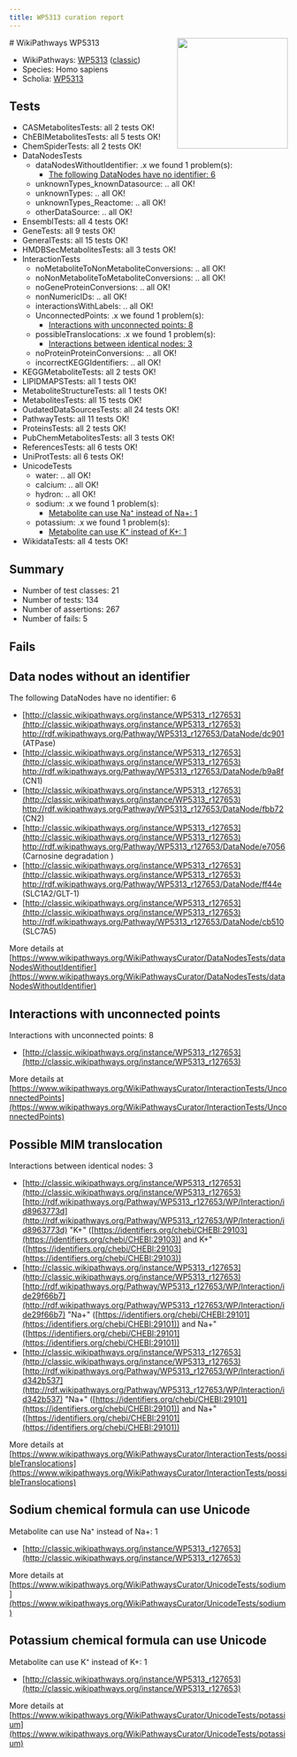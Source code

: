 ```yaml
---
title: WP5313 curation report
---
```


<img style="float: right; width: 200px" src="https://upload.wikimedia.org/wikipedia/commons/thumb/8/83/Wplogo_with_text_500.png/640px-Wplogo_with_text_500.png" />
# WikiPathways WP5313

* WikiPathways: [WP5313](https://wikipathways.org/pathways/WP5313) ([classic](https://classic.wikipathways.org/instance/WP5313))
* Species: Homo sapiens
* Scholia: [WP5313](https://scholia.toolforge.org/wikipathways/WP5313)
## Tests
* CASMetabolitesTests: all 2 tests OK!
* ChEBIMetabolitesTests: all 5 tests OK!
* ChemSpiderTests: all 2 tests OK!
* DataNodesTests
    * dataNodesWithoutIdentifier: .x we found 1 problem(s):
        * [The following DataNodes have no identifier: 6](#d2d32fa5)
    * unknownTypes_knownDatasource: .. all OK!
    * unknownTypes: .. all OK!
    * unknownTypes_Reactome: .. all OK!
    * otherDataSource: .. all OK!
* EnsemblTests: all 4 tests OK!
* GeneTests: all 9 tests OK!
* GeneralTests: all 15 tests OK!
* HMDBSecMetabolitesTests: all 3 tests OK!
* InteractionTests
    * noMetaboliteToNonMetaboliteConversions: .. all OK!
    * noNonMetaboliteToMetaboliteConversions: .. all OK!
    * noGeneProteinConversions: .. all OK!
    * nonNumericIDs: .. all OK!
    * interactionsWithLabels: .. all OK!
    * UnconnectedPoints: .x we found 1 problem(s):
        * [Interactions with unconnected points: 8](#35a61ae0)
    * possibleTranslocations: .x we found 1 problem(s):
        * [Interactions between identical nodes: 3](#1c118208)
    * noProteinProteinConversions: .. all OK!
    * incorrectKEGGIdentifiers: .. all OK!
* KEGGMetaboliteTests: all 2 tests OK!
* LIPIDMAPSTests: all 1 tests OK!
* MetaboliteStructureTests: all 1 tests OK!
* MetabolitesTests: all 15 tests OK!
* OudatedDataSourcesTests: all 24 tests OK!
* PathwayTests: all 11 tests OK!
* ProteinsTests: all 2 tests OK!
* PubChemMetabolitesTests: all 3 tests OK!
* ReferencesTests: all 6 tests OK!
* UniProtTests: all 6 tests OK!
* UnicodeTests
    * water: .. all OK!
    * calcium: .. all OK!
    * hydron: .. all OK!
    * sodium: .x we found 1 problem(s):
        * [Metabolite can use Na⁺ instead of Na+: 1](#2cc83479)
    * potassium: .x we found 1 problem(s):
        * [Metabolite can use K⁺ instead of K+: 1](#6cc0da79)
* WikidataTests: all 4 tests OK!


## Summary

* Number of test classes: 21
* Number of tests: 134
* Number of assertions: 267
* Number of fails: 5

## Fails

<a name="d2d32fa5" />

## Data nodes without an identifier

The following DataNodes have no identifier: 6

* [http://classic.wikipathways.org/instance/WP5313_r127653](http://classic.wikipathways.org/instance/WP5313_r127653) http://rdf.wikipathways.org/Pathway/WP5313_r127653/DataNode/dc901 (ATPase)
* [http://classic.wikipathways.org/instance/WP5313_r127653](http://classic.wikipathways.org/instance/WP5313_r127653) http://rdf.wikipathways.org/Pathway/WP5313_r127653/DataNode/b9a8f (CN1)
* [http://classic.wikipathways.org/instance/WP5313_r127653](http://classic.wikipathways.org/instance/WP5313_r127653) http://rdf.wikipathways.org/Pathway/WP5313_r127653/DataNode/fbb72 (CN2)
* [http://classic.wikipathways.org/instance/WP5313_r127653](http://classic.wikipathways.org/instance/WP5313_r127653) http://rdf.wikipathways.org/Pathway/WP5313_r127653/DataNode/e7056 (Carnosine degradation )
* [http://classic.wikipathways.org/instance/WP5313_r127653](http://classic.wikipathways.org/instance/WP5313_r127653) http://rdf.wikipathways.org/Pathway/WP5313_r127653/DataNode/ff44e (SLC1A2/GLT-1)
* [http://classic.wikipathways.org/instance/WP5313_r127653](http://classic.wikipathways.org/instance/WP5313_r127653) http://rdf.wikipathways.org/Pathway/WP5313_r127653/DataNode/cb510 (SLC7A5)


More details at [https://www.wikipathways.org/WikiPathwaysCurator/DataNodesTests/dataNodesWithoutIdentifier](https://www.wikipathways.org/WikiPathwaysCurator/DataNodesTests/dataNodesWithoutIdentifier)

<a name="35a61ae0" />

## Interactions with unconnected points

Interactions with unconnected points: 8

* [http://classic.wikipathways.org/instance/WP5313_r127653](http://classic.wikipathways.org/instance/WP5313_r127653)


More details at [https://www.wikipathways.org/WikiPathwaysCurator/InteractionTests/UnconnectedPoints](https://www.wikipathways.org/WikiPathwaysCurator/InteractionTests/UnconnectedPoints)

<a name="1c118208" />

## Possible MIM translocation

Interactions between identical nodes: 3

* [http://classic.wikipathways.org/instance/WP5313_r127653](http://classic.wikipathways.org/instance/WP5313_r127653) [http://rdf.wikipathways.org/Pathway/WP5313_r127653/WP/Interaction/id8963773d](http://rdf.wikipathways.org/Pathway/WP5313_r127653/WP/Interaction/id8963773d) "K+" ([https://identifiers.org/chebi/CHEBI:29103](https://identifiers.org/chebi/CHEBI:29103)) and 
K+" ([https://identifiers.org/chebi/CHEBI:29103](https://identifiers.org/chebi/CHEBI:29103))
* [http://classic.wikipathways.org/instance/WP5313_r127653](http://classic.wikipathways.org/instance/WP5313_r127653) [http://rdf.wikipathways.org/Pathway/WP5313_r127653/WP/Interaction/ide29f66b7](http://rdf.wikipathways.org/Pathway/WP5313_r127653/WP/Interaction/ide29f66b7) "Na+" ([https://identifiers.org/chebi/CHEBI:29101](https://identifiers.org/chebi/CHEBI:29101)) and 
Na+" ([https://identifiers.org/chebi/CHEBI:29101](https://identifiers.org/chebi/CHEBI:29101))
* [http://classic.wikipathways.org/instance/WP5313_r127653](http://classic.wikipathways.org/instance/WP5313_r127653) [http://rdf.wikipathways.org/Pathway/WP5313_r127653/WP/Interaction/id342b537](http://rdf.wikipathways.org/Pathway/WP5313_r127653/WP/Interaction/id342b537) "Na+" ([https://identifiers.org/chebi/CHEBI:29101](https://identifiers.org/chebi/CHEBI:29101)) and 
Na+" ([https://identifiers.org/chebi/CHEBI:29101](https://identifiers.org/chebi/CHEBI:29101))


More details at [https://www.wikipathways.org/WikiPathwaysCurator/InteractionTests/possibleTranslocations](https://www.wikipathways.org/WikiPathwaysCurator/InteractionTests/possibleTranslocations)

<a name="2cc83479" />

## Sodium chemical formula can use Unicode

Metabolite can use Na⁺ instead of Na+: 1

* [http://classic.wikipathways.org/instance/WP5313_r127653](http://classic.wikipathways.org/instance/WP5313_r127653)


More details at [https://www.wikipathways.org/WikiPathwaysCurator/UnicodeTests/sodium](https://www.wikipathways.org/WikiPathwaysCurator/UnicodeTests/sodium)

<a name="6cc0da79" />

## Potassium chemical formula can use Unicode

Metabolite can use K⁺ instead of K+: 1

* [http://classic.wikipathways.org/instance/WP5313_r127653](http://classic.wikipathways.org/instance/WP5313_r127653)


More details at [https://www.wikipathways.org/WikiPathwaysCurator/UnicodeTests/potassium](https://www.wikipathways.org/WikiPathwaysCurator/UnicodeTests/potassium)

